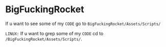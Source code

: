 # BigFuckingRocket

If u want to see some of my `CODE` go to `BigFuckingRocket/Assets/Scripts/`

`LINUX:` If u want to grep some of my `CODE` cd to  `/BigFuckingRocket/Assets/Scripts/`.

